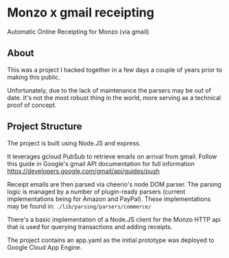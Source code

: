 # Monzo x gmail receipting
Automatic Online Receipting for Monzo (via gmail)

## About

This was a project I hacked together in a few days a couple of years prior to making this public.

Unfortunately, due to the lack of maintenance the parsers may be out of date. It's not the most robust thing in the world, more serving as a technical proof of concept.

## Project Structure

The project is built using Node.JS and express.

It leverages gcloud PubSub to retrieve emails on arrival from gmail. Follow this guide in Google's gmail API documentation for full information
https://developers.google.com/gmail/api/guides/push

Receipt emails are then parsed via cheerio's node DOM parser. The parsing logic is managed by a number of plugin-ready parsers (current implementations being for Amazon and PayPal). These implementations may be found in: `./lib/parsing/parsers/commerce/`

There's a basic implementation of a Node.JS client for the Monzo HTTP api that is used for querying transactions and adding receipts.

The project contains an app.yaml as the initial prototype was deployed to Google Cloud App Engine.
